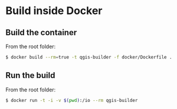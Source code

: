 # Build inside Docker

## Build the container

From the root folder:

```bash
$ docker build --rm=true -t qgis-builder -f docker/Dockerfile .
```

## Run the build

From the root folder:

```bash
$ docker run -t -i -v $(pwd):/io --rm qgis-builder
```
